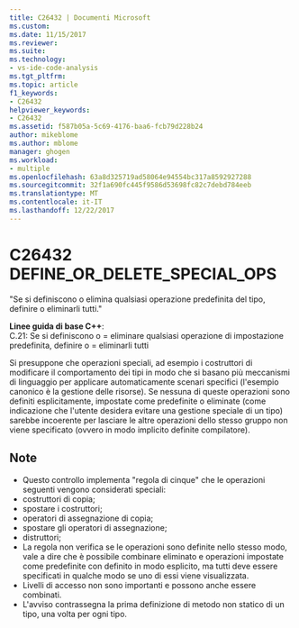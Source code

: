 ```yaml
---
title: C26432 | Documenti Microsoft
ms.custom: 
ms.date: 11/15/2017
ms.reviewer: 
ms.suite: 
ms.technology:
- vs-ide-code-analysis
ms.tgt_pltfrm: 
ms.topic: article
f1_keywords:
- C26432
helpviewer_keywords:
- C26432
ms.assetid: f587b05a-5c69-4176-baa6-fcb79d228b24
author: mikeblome
ms.author: mblome
manager: ghogen
ms.workload:
- multiple
ms.openlocfilehash: 63a8d325719ad58064e94554bc317a8592927288
ms.sourcegitcommit: 32f1a690fc445f9586d53698fc82c7debd784eeb
ms.translationtype: MT
ms.contentlocale: it-IT
ms.lasthandoff: 12/22/2017
---
```

# <a name="c26432-defineordeletespecialops"></a>C26432 DEFINE_OR_DELETE_SPECIAL_OPS
"Se si definiscono o elimina qualsiasi operazione predefinita del tipo, definire o eliminarli tutti."

**Linee guida di base C++**:   
C.21: Se si definiscono o = eliminare qualsiasi operazione di impostazione predefinita, definire o = eliminarli tutti

Si presuppone che operazioni speciali, ad esempio i costruttori di modificare il comportamento dei tipi in modo che si basano più meccanismi di linguaggio per applicare automaticamente scenari specifici (l'esempio canonico è la gestione delle risorse). Se nessuna di queste operazioni sono definiti esplicitamente, impostate come predefinite o eliminate (come indicazione che l'utente desidera evitare una gestione speciale di un tipo) sarebbe incoerente per lasciare le altre operazioni dello stesso gruppo non viene specificato (ovvero in modo implicito definite compilatore). 

## <a name="remarks"></a>Note    
 -  Questo controllo implementa "regola di cinque" che le operazioni seguenti vengono considerati speciali:
-  costruttori di copia;
-  spostare i costruttori;
-  operatori di assegnazione di copia;
-  spostare gli operatori di assegnazione;
-  distruttori;
-  La regola non verifica se le operazioni sono definite nello stesso modo, vale a dire che è possibile combinare eliminato e operazioni impostate come predefinite con definito in modo esplicito, ma tutti deve essere specificati in qualche modo se uno di essi viene visualizzata.
-  Livelli di accesso non sono importanti e possono anche essere combinati.
-  L'avviso contrassegna la prima definizione di metodo non statico di un tipo, una volta per ogni tipo.
